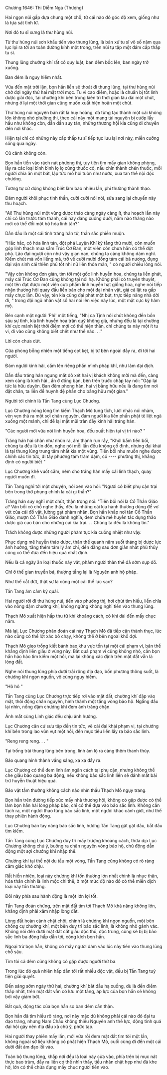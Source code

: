




Chương 1646: Thi Diễm Nga (Thượng)


Hai ngọn núi gấp dựa chung một chỗ, từ cái nào đó góc độ xem, giống như là tựa sát tình lữ.

Nơi đó tu sĩ xưng là thư hùng núi.

Từ thư hùng núi sơn khẩu tiến vào thung lũng, là bản xứ tu sĩ vô số năm qua lục lọi ra tới an toàn đường kính một trong, trên núi tụ tập một đám cấp thấp tu sĩ.

Thung lũng chướng khí rất có quy luật, ban đêm bốc lên, ban ngày trở xuống.

Ban đêm là nguy hiểm nhất.

Vừa đến mặt trời lặn, bọn hắn liền sẽ thoát đi thung lũng, tại thư hùng núi chờ đợi ngày thứ hai mặt trời mọc. Tu vi cao điểm, hoặc là chuẩn bị tốt linh dược giải độc, tại chướng khí bên trong kiên trì thời gian lâu dài một chút, nhưng ở lại một thời gian cũng muốn xuất hiện hoãn một chút.

Thư hùng núi nguyên bản rất là huy hoàng, đã từng tạo thành một cái không lớn không nhỏ phường thị, theo cái này một mang tài nguyên bị cướp lấy hầu như không còn, dần dần suy tàn, những thương hội kia cũng di chuyển đến nơi khác.

Hiện tại chỉ có những này cấp thấp tu sĩ tiếp tục lưu lại nơi này, miễn cưỡng sống qua ngày.

Cũ cảnh không còn.

Bọn hắn tiến vào rách nát phường thị, tùy tiện tìm mấy gian không phòng, lấy ra các loại bình bình lọ lọ cùng thuốc cỏ, nấu chín thành chén thuốc, mỗi người chia ăn một bát, lập tức mồ hôi tuôn như nước, xua tan thể nội độc chướng.

Tương tự cử động không biết làm bao nhiêu lần, phi thường thành thạo.

Đám người khôi phục tinh thần, cười cười nói nói, sửa sang lại chuyến này thu hoạch.

"Ai! Thư hùng núi một vùng dược thảo càng ngày càng ít, thu hoạch lần này chỉ có lần trước tám thành, cái này dạng xuống dưới, năm nào tháng nào mới có thể đổi một bộ hóa linh tán?"

Dẫn đầu là một cái tinh tráng hán tử, thần sắc phiền muộn.

"Hắc hắc, có hóa linh tán, đột phá Luyện Khí kỳ tầng thứ mười, còn muốn góp linh thạch mua sắm Trúc Cơ Đan, một viên còn chưa hẳn có thể đột phá. Lão đại ngươi còn như vậy gian nan, chúng ta càng không dám nghĩ. Kiếm chút mà vốn liếng mà, trở về cưới mười đồng tám cái bà nương, đụng đại vận sinh cái thiên phú tốt nhi nữ liền thỏa mãn, " có người chiều lòng nói.

"Vậy còn không đơn giản, tìm tới một gốc linh huyễn hoa, chúng ta liền phát, mấy cái Trúc Cơ Đan cũng không tại nói hạ. Không phải có truyền thuyết, một tên đạt được một viên cực phẩm linh huyễn hạt giống hoa, nghe nói tiếp nhận thương hội quay đầu liền bán cho một đại nhân vật, giá cả lật ra gấp mấy chục lần. Dù vậy, tên kia cũng đại phát một bút, trực tiếp nâng nhà dời đi, " trong đội ngũ nhân vật số hai nói lên việc này lúc, một mặt cực kỳ hâm mộ.

Bên cạnh một người 'Phi' một tiếng, "Nhị ca Tịnh nói chút không đến bốn sáu sự tình, kia linh huyễn hoa trân quý không giả, nhưng đều là tại chướng khí cực mãnh liệt thời điểm mới có thể hiện thân, chỉ chúng ta này một ít tu vi, đi vào cũng không biết chết như thế nào. . ."

Lời còn chưa dứt.

Cửa phòng bỗng nhiên một tiếng cọt kẹt, bị từ bên ngoài đẩy ra, đi tới hai người.

Đám người kinh hãi, cầm lên riêng phần mình pháp khí, như lâm đại địch.

Dẫn đầu tráng hán ngưng mắt dò xét hai vị khách không mời mà đến, càng xem càng là kinh hãi , ấn ở đồng bạn, bên trên trước chắp tay nói: "Gặp lại tức là hữu duyên. Ban đêm phong hàn, hai vị bằng hữu nếu là đang tìm nơi đặt chân, ta liền để huynh đệ phân cho bằng hữu một gian."

Người tới chính là Tần Tang cùng Lục Chương.

Lục Chương nóng lòng tìm kiếm Thạch Mô tung tích, lười nhác nói nhảm, vẻn vẹn thả ra một sợi chân nguyên, đám người kia liền phần phật tê liệt ngã xuống một mảnh, chỉ để lại mặt mũi tràn đầy kinh hãi tráng hán.

"Các ngươi mới vừa nói linh huyễn hoa, đều xuất hiện tại vị trí nào? "

Tráng hán hai chân như nhũn ra, âm thanh run rẩy, "Khởi bẩm tiền bối, chúng ta đều là tin đồn, nghe nói mỗi lần đều không cố định, nhưng đại khái là tại thung lũng trung tâm nhất kia một vùng. Tiền bối như muốn nghe được chính xác tin tức, đi tây phương tám trăm dặm, có ---- phường thị, khẳng định có người biết "

Lục Chương khẽ vuốt cằm, ném cho tráng hán mấy cái linh thạch, quay người muốn đi.

Tần Tang nghĩ tới một chuyện, nói xen vào hỏi: "Ngươi có biết phụ cận trại bên trong thờ phụng chính là cái gì thần?"

Tráng hán suy nghĩ một chút, thận trọng nói: "Tiền bối nói là Cổ Thần Giáo a? Vãn bối có chỗ nghe thấy, đều là những cái kia hành thương dùng để vơ vét của cải đồ vật, lường gạt phàm nhân. Bọn hắn khắp nơi tản Cổ Thần Giáo, mượn Cổ Thần Giáo danh nghĩa, đem chứa mê huyễn tác dụng thảo dược giá cao bán cho những cái kia trại. . . Chúng ta đều là không tin."

Trách không được những người phàm tục kia cuồng nhiệt như vậy.

Phục dụng mê huyễn thảo dược, thân thể quanh năm suốt tháng bị dược lực ảnh hưởng, tăng thêm tâm lý ám chỉ, đến đằng sau đơn giản nhất phù thủy cũng có thể đưa đến hiệu quả nhất định.

Nếu là cả ngày ăn loại thuốc này vật, phàm người thân thể đã sớm sụp đổ.

Chỉ ở thế gian truyền bá, thượng tầng lại là Nguyên anh hộ pháp.

Như thế cắt đứt, thật sự là cùng một cái thế lực sao?

Tần Tang ám cảm kỳ quái.

Hai người rời đi thư hùng núi, tiến vào phường thị, hơi chút tìm hiểu, liền chĩa vào nồng đậm chướng khí, không ngừng không nghỉ tiến vào thung lũng.

Thạch Mô xuất hiện hấp thu tử khí khoảng cách, có khi dài đến mấy chục năm.

Mà lại, Lục Chương phán đoán cái này Thạch Mô đã tiếp cận thành thục, lúc nào cũng có thể lột xác bỏ chạy, không thể ở bên ngoài khổ đợi.

Thạch Mô gieo trồng kiết bánh bao khu vực tồn tại một cái phạm vi, bản thể khẳng định liền giấu ở vùng này. Bất quá phạm vi cũng không nhỏ, cần bọn hắn hảo hảo tìm kiếm một hồi, mà lại không xác định trên mặt đất vẫn là lòng đất.

Nghe nói thung lũng phía dưới trải rộng địa đạo, bốn phương thông suốt, là chướng khí ngọn nguồn, vô cùng nguy hiểm.

"Hô hô "

Tần Tang cùng Lục Chương trực tiếp rơi vào mặt đất, chướng khí đập vào mặt, thôi động chân nguyên, hình thành một tầng vòng bảo hộ. Ngẩng đầu lại nhìn, nồng đậm chướng khí đem ánh trăng chặn.

Ánh mắt cùng Linh giác đều chịu ảnh hưởng.

Lục Chương căn cứ sưu tập đến tin tức, vẽ cái đại khái phạm vi, tại chướng khí bên trong lao vùn vụt một hồi, đến mục tiêu liền lấy ra bảo sắc linh.

"Reng reng reng. . . "

Tại trống trải thung lũng bên trong, linh âm lộ ra càng thêm thanh thúy.

Bảo quang hình thành vầng sáng, xa xa đẩy ra.

Lục Chương có thể đem linh âm ngăn cách tại phụ cận, nhưng không thể che giấu bảo quang ba động, nếu không bảo sắc linh liền sẽ đánh mất bài trừ huyễn thuật hiệu quả.

Bảo vật tầm thường không cách nào nhìn thấu Thạch Mô ngụy trang.

Bọn hắn trên đường tiếp xúc mấy nhà thương hội, không có gặp được có thể làm bọn hắn hài lòng pháp bảo, chỉ có thể dựa vào bảo sắc linh. Không cần tách ra, một người thao túng bảo sắc linh, một người khác cảnh giới, như thế thay phiên hành động.

Lục Chương bàn tay nâng bảo sắc linh, hướng Tần Tang gật gật đầu, bắt đầu tìm kiếm.

Tần Tang cùng Lục Chương duy trì mấy trượng khoảng cách, thừa dịp Lục Chương không chú ý, buông ra chân nguyên vòng bảo hộ, chủ động dẫn động một sợi chướng khí nhập thể.

Chướng khí tại thể nội du tẩu một vòng, Tần Tang cũng không có rõ ràng cảm giác khó chịu.

Rất hiển nhiên, loại này chướng khí tổn thương lớn nhất chính là nhục thân, hóa thân chính là linh mộc chi thể, ở một mức độ nào đó có thể miễn dịch loại này tổn thương.

Đôi này phía sau hành động là một lớn lợi tốt.

Tần Tang đoán chừng, trên mặt đất tìm tới Thạch Mô khả năng không lớn, khẳng định phải xâm nhập lòng đất.

Lòng đất hoàn cảnh chật chội, chính là chướng khí ngọn nguồn, một bên chống cự chướng khí, một bên duy trì bảo sắc linh, là không nhỏ gánh vác. Không nói đến dưới mặt đất cất giấu độc thú, độc trùng, cũng sẽ bị bị bảo sắc linh ba động hấp dẫn tới, công kích bọn hắn.

Ngoại trừ bọn hắn, không có mấy người dám vào lúc này tiến vào thung lũng chỗ sâu.

Tìm tòi cả đêm cũng không có gặp được người thứ ba.

Trong lúc đó quả nhiên hấp dẫn tới rất nhiều độc vật, đều bị Tần Tang tuỳ tiện giải quyết.

Đến sáng sớm ngày thứ hai, chướng khí bắt đầu hạ xuống, dù là đến điểm thấp nhất, trên mặt đất vẫn có lưu một tầng, áp lực của bọn hắn sẽ không bởi vậy giảm bớt.

Bất quá, động tác của bọn hắn so ban đêm cẩn thận.

Bọn hắn đã tìm hiểu rõ ràng, nơi này mặc dù không phải cái nào đó đại tu đạo tràng, nhưng Nam Châu không thiếu Nguyên anh thế lực, động tĩnh quá đại hội gây nên địa đầu xà chú ý, phức tạp.

Hai người thay phiên mấy lần, mới vừa rồi đem mặt đất tìm tòi một lần, không ngoài sở liệu không có phát hiện Thạch Mô, cuối cùng đi đến một cái dưới đất ám đạo lối vào.

Toàn bộ thung lũng, khắp nơi đều là loại này cửa vào, phía trên bị mục nát thực bao trùm, đẩy ra liền có thể nhìn thấy, tiểu nhân chật hẹp như đá khe hở, lớn có thể chứa đựng mấy chục người tiến vào.




